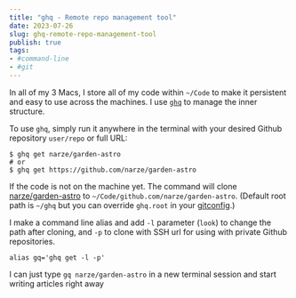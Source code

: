```yaml
---
title: "ghq - Remote repo management tool"
date: 2023-07-26
slug: ghq-remote-repo-management-tool
publish: true
tags:
- #command-line 
- #git
---
```


In all of my 3 Macs, I store all of my code within `~/Code` to make it persistent and easy to use across the machines. I use [`ghq`](https://github.com/x-motemen/ghq) to manage the inner structure.

To use `ghq`, simply run it anywhere in the terminal with your desired Github repository `user/repo` or full URL:

```shell
$ ghq get narze/garden-astro
# or
$ ghq get https://github.com/narze/garden-astro
```

If the code is not on the machine yet. The command will clone [narze/garden-astro](https://github.com/narze/garden-astro) to `~/Code/github.com/narze/garden-astro`. (Default root path is `~/ghq` but you can override `ghq.root` in your [gitconfig](https://github.com/narze/dotfiles/blob/987afd479b39fdcfb7f770e60b6c457538c96ec1/chezmoi/dot_gitconfig.tmpl#L14).)

I make a command line alias and add `-l` parameter (`look`) to change the path after cloning, and `-p` to clone with SSH url for using with private Github repositories.

```shell
alias gq='ghq get -l -p'
```

I can just type `gq narze/garden-astro` in a new terminal session and start writing articles right away
